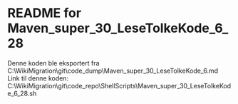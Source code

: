 # README for Maven_super_30_LeseTolkeKode_6_28
Denne koden ble eksportert fra C:\WikiMigration\git\code_dump\Maven_super_30_LeseTolkeKode_6.md
Link til denne koden: C:\WikiMigration\git\code_repo\ShellScripts\Maven_super_30_LeseTolkeKode_6_28.sh
